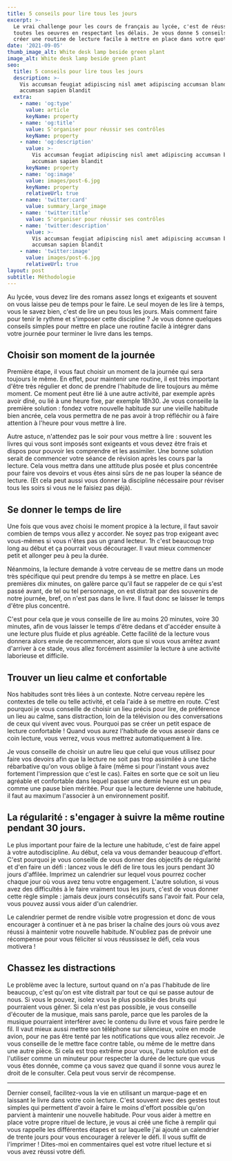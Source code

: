 ```yaml
---
title: 5 conseils pour lire tous les jours
excerpt: >-
  Le vrai challenge pour les cours de français au lycée, c'est de réussir à lire
  toutes les oeuvres en respectant les délais. Je vous donne 5 conseils pour
  créer une routine de lecture facile à mettre en place dans votre quotidien.
date: '2021-09-05'
thumb_image_alt: White desk lamp beside green plant
image_alt: White desk lamp beside green plant
seo:
  title: 5 conseils pour lire tous les jours
  description: >-
    Vis accumsan feugiat adipiscing nisl amet adipiscing accumsan blandit
    accumsan sapien blandit
  extra:
    - name: 'og:type'
      value: article
      keyName: property
    - name: 'og:title'
      value: S'organiser pour réussir ses contrôles
      keyName: property
    - name: 'og:description'
      value: >-
        Vis accumsan feugiat adipiscing nisl amet adipiscing accumsan blandit
        accumsan sapien blandit
      keyName: property
    - name: 'og:image'
      value: images/post-6.jpg
      keyName: property
      relativeUrl: true
    - name: 'twitter:card'
      value: summary_large_image
    - name: 'twitter:title'
      value: S'organiser pour réussir ses contrôles
    - name: 'twitter:description'
      value: >-
        Vis accumsan feugiat adipiscing nisl amet adipiscing accumsan blandit
        accumsan sapien blandit
    - name: 'twitter:image'
      value: images/post-6.jpg
      relativeUrl: true
layout: post
subtitle: Méthodologie
---
```


Au lycée, vous devez lire des romans assez longs et exigeants et souvent on vous laisse peu de temps pour le faire. Le seul moyen de les lire à temps, vous le savez bien, c'est de lire un peu tous les jours. Mais comment faire pour tenir le rythme et s'imposer cette discipline ? Je vous donne quelques conseils simples pour mettre en place une routine facile à intégrer dans votre journée pour terminer le livre dans les temps.

## Choisir son moment de la journée

Première étape, il vous faut choisir un moment de la journée qui sera toujours le même. En effet, pour maintenir une routine, il est très important d'être très régulier et donc de prendre l'habitude de lire toujours au même moment. Ce moment peut être lié à une autre activité, par exemple après avoir dîné, ou lié à une heure fixe, par exemple 18h30. Je vous conseille la première solution : fondez votre nouvelle habitude sur une vieille habitude bien ancrée, cela vous permettra de ne pas avoir à trop réfléchir ou à faire attention à l'heure pour vous mettre à lire. 

Autre astuce, n'attendez pas le soir pour vous mettre à lire : souvent les livres qui vous sont imposés sont exigeants et vous devez être frais et dispos pour pouvoir les comprendre et les assimiler. Une bonne solution serait de commencer votre séance de révision après les cours par la lecture. Cela vous mettra dans une attitude plus posée et plus concentrée pour faire vos devoirs et vous êtes ainsi sûrs de ne pas louper la séance de lecture. (Et cela peut aussi vous donner la discipline nécessaire pour réviser tous les soirs si vous ne le faisiez pas déjà).

## Se donner le temps de lire

Une fois que vous avez choisi le moment propice à la lecture, il faut savoir combien de temps vous allez y accorder. Ne soyez pas trop exigeant avec vous-mêmes si vous n'êtes pas un grand lecteur. 1h c'est beaucoup trop long au début et ça pourrait vous décourager. Il vaut mieux commencer petit et allonger peu à peu la durée. 

Néanmoins, la lecture demande à votre cerveau de se mettre dans un mode très spécifique qui peut prendre du temps à se mettre en place. Les premières dix minutes, on galère parce qu'il faut se rappeler de ce qui s'est passé avant, de tel ou tel personnage, on est distrait par des souvenirs de notre journée, bref, on n'est pas dans le livre. Il faut donc se laisser le temps d'être plus concentré. 

C'est pour cela que je vous conseille de lire au moins 20 minutes, voire 30 minutes, afin de vous laisser le temps d'être dedans et d'accéder ensuite à une lecture plus fluide et plus agréable. Cette facilité de la lecture vous donnera alors envie de recommencer, alors que si vous vous arrêtez avant d'arriver à ce stade, vous allez forcément assimiler la lecture à une activité laborieuse et difficile.

## Trouver un lieu calme et confortable 

Nos habitudes sont très liées à un contexte. Notre cerveau repère les contextes de telle ou telle activité, et cela l'aide à se mettre en route. C'est pourquoi je vous conseille de choisir un lieu précis pour lire, de préférence un lieu au calme, sans distraction, loin de la télévision ou des conversations de ceux qui vivent avec vous. Pourquoi pas se créer un petit espace de lecture confortable ! Quand vous aurez l'habitude de vous asseoir dans ce coin lecture, vous verrez, vous vous mettrez automatiquement à lire. 

Je vous conseille de choisir un autre lieu que celui que vous utilisez pour faire vos devoirs afin que la lecture ne soit pas trop assimilée à une tâche rébarbative qu'on vous oblige à faire (même si pour l'instant vous avez fortement l'impression que c'est le cas). Faites en sorte que ce soit un lieu agréable et confortable dans lequel passer une demie heure est un peu comme une pause bien méritée. Pour que la lecture devienne une habitude, il faut au maximum l'associer à un environnement positif.

## La régularité : s'engager à suivre la même routine pendant 30 jours.

Le plus important pour faire de la lecture une habitude, c'est de faire appel à votre autodiscipline. Au début, cela va vous demander beaucoup d'effort. C'est pourquoi je vous conseille de vous donner des objectifs de régularité et d'en faire un défi : lancez vous le défi de lire tous les jours pendant 30 jours d'affilée. Imprimez un calendrier sur lequel vous pourrez cocher chaque jour où vous avez tenu votre engagement. 
L'autre solution, si vous avez des difficultés à le faire vraiment tous les jours, c'est de vous donner cette règle simple : jamais deux jours consécutifs sans l'avoir fait. Pour cela, vous pouvez aussi vous aider d'un calendrier. 

Le calendrier permet de rendre visible votre progression et donc de vous encourager à continuer et à ne pas briser la chaîne des jours où vous avez réussi à maintenir votre nouvelle habitude. N'oubliez pas de prévoir une récompense pour vous féliciter si vous réussissez le défi, cela vous motivera ! 

## Chassez les distractions

Le problème avec la lecture, surtout quand on n'a pas l'habitude de lire beaucoup, c'est qu'on est vite distrait par tout ce qui se passe autour de nous. Si vous le pouvez, isolez vous le plus possible des bruits qui pourraient vous gêner. Si cela n'est pas possible, je vous conseille d'écouter de la musique, mais sans parole, parce que les paroles de la musique pourraient interférer avec le contenu du livre et vous faire perdre le fil. Il vaut mieux aussi mettre son téléphone sur silencieux, voire en mode avion, pour ne pas être tenté par les notifications que vous allez recevoir. Je vous conseille de le mettre face contre table, ou même de le mettre dans une autre pièce. Si cela est trop extrême pour vous, l'autre solution est de l'utiliser comme un minuteur pour respecter la durée de lecture que vous vous êtes donnée, comme ça vous savez que quand il sonne vous aurez le droit de le consulter. Cela peut vous servir de récompense.

___

Dernier conseil, facilitez-vous la vie en utilisant un marque-page et en laissant le livre dans votre coin lecture. C'est souvent avec des gestes tout simples qui permettent d'avoir à faire le moins d'effort possible qu'on parvient à maintenir une nouvelle habitude. 
Pour vous aider à mettre en place votre propre rituel de lecture, je vous ai créé une fiche à remplir qui vous rappelle les différentes étapes et sur laquelle j'ai ajouté un calendrier de trente jours pour vous encourager à relever le défi. Il vous suffit de l'imprimer !
Dites-moi en commentaires quel est votre rituel lecture et si vous avez réussi votre défi.

